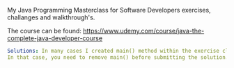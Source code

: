 My Java Programming Masterclass for Software Developers exercises, challanges and walkthrough's.

The course can be found: https://www.udemy.com/course/java-the-complete-java-developer-course
```yaml
Solutions: In many cases I created main() method within the exercise class to test the solution. 
In that case, you need to remove main() before submitting the solution.

```

